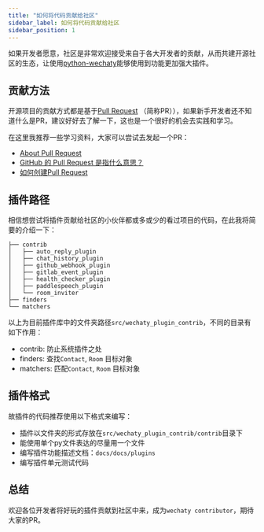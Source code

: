 ```yaml
---
title: "如何将代码贡献给社区"
sidebar_label: 如何将代码贡献给社区
sidebar_position: 1
---
```


如果开发者愿意，社区是非常欢迎接受来自于各大开发者的贡献，从而共建开源社区的生态，让使用[python-wechaty](http://github.com/wechaty/python-wechaty)能够使用到功能更加强大插件。

## 贡献方法

开源项目的贡献方式都是基于[Pull Request](https://docs.github.com/cn/pull-requests/collaborating-with-pull-requests/proposing-changes-to-your-work-with-pull-requests/about-pull-requests) （简称PR）），如果新手开发者还不知道什么是PR，建议好好去了解一下，这也是一个很好的机会去实践和学习。

在这里我推荐一些学习资料，大家可以尝试去发起一个PR：

* [About Pull Request](https://docs.github.com/cn/pull-requests/collaborating-with-pull-requests/proposing-changes-to-your-work-with-pull-requests/about-pull-requests)
* [GitHub 的 Pull Request 是指什么意思？](https://www.zhihu.com/question/21682976)
* [如何创建Pull Request](https://www.cnblogs.com/zhangjianbin/p/7774073.html)

## 插件路径

相信想尝试将插件贡献给社区的小伙伴都或多或少的看过项目的代码，在此我将简要的介绍一下：

```shell
├── contrib
│   ├── auto_reply_plugin
│   ├── chat_history_plugin
│   ├── github_webhook_plugin
│   ├── gitlab_event_plugin
│   ├── health_checker_plugin
│   ├── paddlespeech_plugin
│   └── room_inviter
├── finders
└── matchers
```

以上为目前插件库中的文件夹路径`src/wechaty_plugin_contrib`，不同的目录有如下作用：

* contrib: 防止系统插件之处
* finders: 查找`Contact`, `Room` 目标对象
* matchers: 匹配`Contact`, `Room` 目标对象

## 插件格式

故插件的代码推荐使用以下格式来编写：

* 插件以文件夹的形式存放在`src/wechaty_plugin_contrib/contrib`目录下
* 能使用单个py文件表达的尽量用一个文件
* 编写插件功能描述文档：`docs/docs/plugins`
* 编写插件单元测试代码

## 总结

欢迎各位开发者将好玩的插件贡献到社区中来，成为`wechaty contributor`，期待大家的PR。
